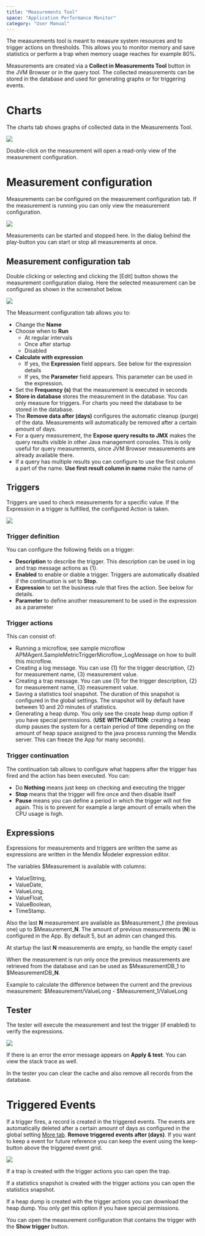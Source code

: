 ```yaml
---
title: "Measurements Tool"
space: "Application Performance Monitor"
category: "User Manual"
---
```

The measurements tool is meant to measure system resources and to trigger actions on thresholds. This allows 
you to monitor memory and save statistics or perform a trap when memory usage reaches for example 80%. 

Measurements are created via a **Collect in Measurements Tool** 
button in the JVM Browser or in the query tool. The collected measurements can be stored in the database 
and used for generating graphs or for triggering events.

# Charts
The charts tab shows graphs of collected data in the Measurements Tool.

 ![](attachments/Measurements_Tool/Charts.png)

Double-click on the measurement will open a read-only view of the measurement configuration.

# Measurement configuration

Measurements can be configured on the measurement configuration tab. If the measurement is running you can only
view the measurement configuration. 

  ![](attachments/Measurements_Tool/Measurement_Configuration_Tab.png)                     

Measurements can be started and stopped here. In the dialog behind the play-button you can start or stop all 
measurements at once.

## Measurement configuration tab
Double clicking or selecting and clicking the [Edit] button shows the measurement configuration dialog. 
Here the selected measurement can be configured as shown in the screenshot below.

 ![](attachments/Measurements_Tool/Measurement_Configuration_Edit.png)

The Measurment configuration tab allows you to:

*   Change the **Name**
*   Choose when to **Run**
     - At regular intervals
     - Once after startup
     - Disabled
*   **Calculate with expression**
     - If yes, the **Expression** field appears. See below for the expression details
     - If yes, the **Parameter** field appears. This parameter can be used in the expression.
*   Set the **Frequency (s)** that the measurement is executed in seconds
*   **Store in database** stores the measurement in the database. You can only measure for triggers. For 
charts you need the database to be stored in the database.
*   The **Remove data after (days)** configures the automatic cleanup (purge) of the data. Measurements will
automatically be removed after a certain amount of days.
*   For a query measurement, the **Expose query results to JMX** makes the query results visible in other Java management
 consoles. This is only useful for query measurements, since JVM Browser measurements are already available
  there.
*   If a query has multiple results you can configure to use the first column a part of the name. **Use first 
result column in name** make the name of


## Triggers
Triggers are used to check measurements for a specific value. If the Expression in a trigger is fulfilled, 
the configured Action is taken. 

 ![](attachments/Measurements_Tool/Measurement_Triggers.png)                 

### Trigger definition
You can configure the following fields on a trigger:
* **Description** to describe the trigger. This description can be used in log and trap message actions as {1}.
* **Enabled** to enable or diable a trigger. Triggers are automatically disabled if the continuation is 
set to **Stop**.
* **Expression** to set the business rule that fires the action. See below for details.
* **Parameter** to define another measurement to be used in the expression as a parameter

### Trigger actions
This can consist of:
*   Running a microflow, see sample microflow APMAgent.SampleMetricTriggerMicroflow_LogMessage on how to
built this microflow.
*   Creating a log message. You can use {1} for the trigger description, {2} for measurement name, 
{3} measurement value.
*   Creating a trap message. You can use {1} for the trigger description, {2} for measurement name, 
{3} measurement value.
*   Saving a statistics tool snapshot. The duration of this snapshot is configured in the global settings.
The snapshot will by default have between 10 and 20 minutes of statistics.
*   Generating a heap dump. You only see the create heap dump option if you have special permissions.
(**USE WITH CAUTION**: creating a heap dump pauses the system for a certain period of time depending on 
the amount of heap space assigned to the java process running the Mendix server. This can freeze the App
for many seconds).

### Trigger continuation
The continuation tab allows to configure what happens after the trigger has fired and the action has 
been executed. You can:

*  Do **Nothing** means just keep on checking and executing the trigger
*  **Stop** means that the trigger will fire once and then disable itself
*  **Pause** means you can define a period in which the trigger will not fire again. 
This is to prevent for example a large amount of emails when the CPU usage is high.

## Expressions
Expressions for measurements and triggers are written the same as expressions are written in the 
Mendix Modeler expression editor. 

The variables $Measurement is available with columns: 
* ValueString, 
* ValueDate, 
* ValueLong, 
* ValueFloat, 
* ValueBoolean, 
* TimeStamp.

Also the last **N** measurement are available as $Measurement_1 (the previous one) up to $Measurement_**N**. The 
amount of previous measurements (**N**) is configured in the App. By default 5, but an admin can changed this. 

At startup the last **N** measurements are empty, so handle the empty case!

When the measurement is run only once the previous measurements are retrieved from the database and can be
 used as $MeasurementDB_1 to $MeasurementDB_**N**. 

Example to calculate the difference between the current and the previous measurement:
$Measurement/ValueLong - $Measurement_1/ValueLong

## Tester
The tester will execute the measurement and test the trigger (if enabled) to verify the expressions.

![](attachments/Measurements_Tool/Measurement_Tester.png)

If there is an error the error message appears on **Apply & test**. You can view the stack trace as well.

In the tester you can clear the cache and also remove all records from the database.


# Triggered Events
If a trigger fires, a record is created in the triggered events. The events are automatically deleted after a certain amount of days as configured in the global setting [More tab](/APM/dashboard#more). **Remove triggered events after (days)**. If you want to keep a event for future reference you
can keep the event using the keep-button above the triggered event grid.

![](attachments/Measurements_Tool/Triggered_Events.png)

If a trap is created with the trigger actions you can open the trap.

If a statistics snapshot is created with the trigger actions you can open the statistics snapshot.

If a heap dump is created with the trigger actions you can download the heap dump. You only get this option 
if you have special permissions.

You can open the measurement configuration that contains the trigger with the **Show trigger** button.
